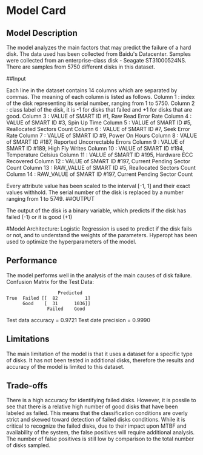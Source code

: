 # Model Card

## Model Description
The model analyzes the main factors that may predict the failure of a hard disk. The data used has been collected from Baidu's Datacenter. Samples were collected from an enterprise-class disk - Seagate  ST31000524NS. There are samples from 5750 different disks in this dataset.

##Input

Each line in the dataset contains 14 columns which are separated by commas. The meaning of each column is listed as follows.
Column 1 : index of the disk representing its serial number, ranging from 1 to 5750.
Column 2 : class label of the disk, it is -1 for disks that failed and +1 for disks that are good.
Column 3 : VALUE of SMART ID #1, Raw Read Error Rate
Column 4 : VALUE of SMART ID #3, Spin Up Time
Column 5 : VALUE of SMART ID #5, Reallocated Sectors Count
Column 6 : VALUE of SMART ID #7, Seek Error Rate
Column 7 : VALUE of SMART ID #9, Power On Hours
Column 8 : VALUE of SMART ID #187, Reported Uncorrectable Errors
Column 9 : VALUE of SMART ID #189, High Fly Writes
Column 10 : VALUE of SMART ID #194, Temperature Celsius
Column 11 : VALUE of SMART ID #195, Hardware ECC Recovered
Column 12 : VALUE of SMART ID #197, Current Pending Sector Count
Column 13 : RAW_VALUE of SMART ID #5, Reallocated Sectors Count
Column 14 : RAW_VALUE of SMART ID #197, Current Pending Sector Count

Every attribute value has been scaled to the interval [-1, 1] and their exact values withhold. The serial number of the disk is replaced by a number ranging from 1 to 5749.
##OUTPUT

The output of the disk is a binary variable, which predicts if the disk has failed (-1) or it is good (+1)

#Model Architecture:
Logistic Regression is used to predict if the disk fails or not, and to understand the weights of the parameters. Hyperopt has been used to optimize the hyperparameters of the model.

## Performance

The model performs well in the analysis of the main causes of disk failure. 
Confusion Matrix for the Test Data:
 
                       Predicted
    True  Failed [[  82          1]
          Good    [  31      1036]]
                   Failed    Good
                       
Test data accuracy  = 0.9721
Test date precision = 0.9990

## Limitations

The main limitation of the model is that it uses a dataset for a specific type of disks. It has not been tested in additional disks, therefore the results and accuracy of the model is limited to this dataset.

## Trade-offs

There is a high accuracy for identifying failed disks. However, it is possile to see that there is a relative high number of good disks that have been labeled as failed. This means that the classification conditions are overly strict and skewed toward detection of failed disks conditions. While it is critical to recognize the failed disks, due to their impact upon MTBF and availability of the system, the false positives will require additional analysis. The number of false positives is still low by comparison to the total number of disks sampled.
